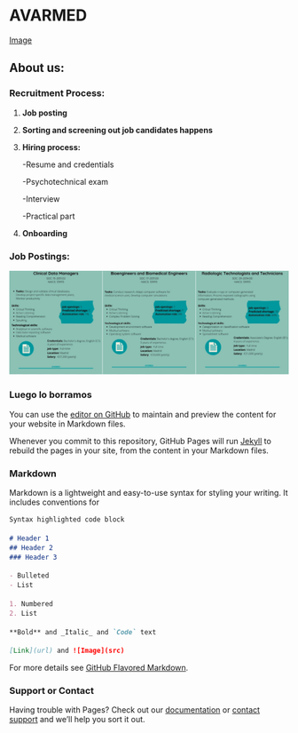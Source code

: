 #                                                                               AVARMED

[Image](https://github.com/Ainhoa-Urtasun-UPNA/hohr-project-group-assignment-avarmed/blob/2866733e4b09286bde9f658ace85f2a11cad44bb/Logo%20slogan%20naics%20avarmed.jpg)

## About us:



### Recruitment Process:

1) **Job posting**

2) **Sorting and screening out job candidates happens**

3) **Hiring process:**

   -Resume and credentials

   -Psychotechnical exam 

   -Interview

   -Practical part

4) **Onboarding**

### Job Postings:  
![Image](https://github.com/Ainhoa-Urtasun-UPNA/hohr-project-group-assignment-avarmed/blob/89eeeaf4817cfa7ba011cb12c8c856142ea655ee/Job%20Postings.png)


### Luego lo borramos


You can use the [editor on GitHub](https://github.com/Ainhoa-Urtasun-UPNA/hohr-project-group-assignment-avarmed/edit/gh-pages/index.md) to maintain and preview the content for your website in Markdown files.

Whenever you commit to this repository, GitHub Pages will run [Jekyll](https://jekyllrb.com/) to rebuild the pages in your site, from the content in your Markdown files.


### Markdown

Markdown is a lightweight and easy-to-use syntax for styling your writing. It includes conventions for

```markdown
Syntax highlighted code block

# Header 1
## Header 2
### Header 3

- Bulleted
- List

1. Numbered
2. List

**Bold** and _Italic_ and `Code` text

[Link](url) and ![Image](src)
```

For more details see [GitHub Flavored Markdown](https://guides.github.com/features/mastering-markdown/).
### Support or Contact

Having trouble with Pages? Check out our [documentation](https://docs.github.com/categories/github-pages-basics/) or [contact support](https://support.github.com/contact) and we’ll help you sort it out.
